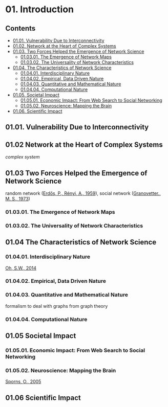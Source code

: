 <!--
Filename: 	note.md
Project: 	/Users/shume/Developer/NetworkScience/NetworkScience/01
Author: 	shumez <https://github.com/shumez>
Created: 	2019-02-12 08:46:1
Modified: 	2019-05-20 15:44:4
-----
Copyright (c) 2019 shumez
-->

# 01. Introduction

## Contents

* [01.01. Vulnerability Due to Interconnectivity][0101]
* [01.02. Network at the Heart of Complex Systems][0102]
* [01.03. Two Forces Helped the Emergence of Network Science][0103]
    * [01.03.01. The Emergence of Network Maps][010301]
    * [01.03.02. The Universality of Network Characteristics][010302]
* [01.04. The Characteristics of Network Science][0104]
    * [01.04.01. Interdisciplinary Nature][010401]
    * [01.04.02. Empirical, Data Driven Nature][010402]
    * [01.04.03. Quantitative and Mathematical Nature][010403]
    * [01.04.04. Computational Nature][010404]
* [01.05. Societal Impact][0105]
    * [01.05.01. Economic Impact: From Web Search to Social Networking][010501]
    * [01.05.02. Neuroscience: Mapping the Brain][010502]
* [01.06. Scientific Impact][0106]



## 01.01. Vulnerability Due to Interconnectivity

## 01.02 Network at the Heart of Complex Systems

*complex system*

## 01.03 Two Forces Helped the Emergence of Network Science

random network ([Erdős, P., Rényi, A., 1959]), social network ([Granovetter., M. S., 1973]) 


### 01.03.01. The Emergence of Network Maps


### 01.03.02. The Universality of Network Characteristics


## 01.04 The Characteristics of Network Science

### 01.04.01. Interdisciplinary Nature

[Oh, S.W., 2014]


### 01.04.02. Empirical, Data Driven Nature


### 01.04.03. Quantitative and Mathematical Nature

formalism to deal with graphs from graph theory


### 01.04.04. Computational Nature


## 01.05 Societal Impact

### 01.05.01. Economic Impact: From Web Search to Social Networking


### 01.05.02. Neuroscience: Mapping the Brain

[Sporns, O., 2005]


## 01.06 Scientific Impact





##

[Network Science]: http://networksciencebook.com/ "Albert-László Barabási, Network Science"

[01]: http://networksciencebook.com/chapter/1 "Introduction"
[0101]: #0101_vulnerability_due_to_interconnectivity
[0102]: #0102_network_at_the_heart_of_complex_systems
[0103]: #0103_two_forces_helped_the_emergence_of_network_science
[010301]: #010301_the_emergence_of_network_maps
[010302]: #010302_the_universality_of_network_characteristics
[0104]: #0104_the_characteristics_of_network_science
[010401]: #010401_interdisciplinary_nature
[010402]: #010402_empirical_data_driven_nature
[010403]: #010403_quantitative_and_mathematical_nature
[010404]: #010404_computational_nature
[0105]: #0105_societal_impact
[010501]: #010501_economic_impact_from_web_search_to_social_networking
[010502]: #010502_neuroscience_mapping_the_brain
[0106]: #0106_scientific_impact

[01-01]: http://networksciencebook.com/chapter/1#vulnerability "Vulnerability Due to Interconnectivity"
[01-02]: http://networksciencebook.com/chapter/1#networks "Network at the Heart of Complex Systems"
[01-03]: http://networksciencebook.com/chapter/1#forces-helped "Two Forces Helped the Emergence of Network Science"
[01-04]: http://networksciencebook.com/chapter/1#characteristics
[01-05]: http://networksciencebook.com/chapter/1#societal-impact "Societal Impact"
[01-06]: http://networksciencebook.com/chapter/1#scientific-impact

<!-- ref -->
[Erdős, P., Rényi, A., 1959]: https://users.renyi.hu/~p_erdos/1959-11.pdf "P. Erdős and A. Rényi. On random graphs. Publicationes Mathematicae, 6: 290, 1959."
[Granovetter., M. S., 1973]: https://www.cs.cmu.edu/~jure/pub/papers/granovetter73ties.pdf "M. S. Granovetter. The strength of weak ties. American Journal of Sociology, 78: 1360, 1973."
[Oh, S.W., 2014]: http://www.neuro-s.co.jp/images/product/5-151/5-1515.pdf "Oh, S.W., Harris, J.A., Ng, L., Winslow, B., Cain, N., Mihalas, S., Wang, Q., Lau, C., Kuan, L., Henry, A.M. and Mortrud, M.T., 2014. A mesoscale connectome of the mouse brain. Nature, 508(7495), p.207."
[Sporns, O., 2005]: https://journals.plos.org/ploscompbiol/article?id=10.1371/journal.pcbi.0010042 "Sporns, O., Tononi, G. and Kötter, R., 2005. The human connectome: a structural description of the human brain. PLoS computational biology, 1(4), p.e42."
